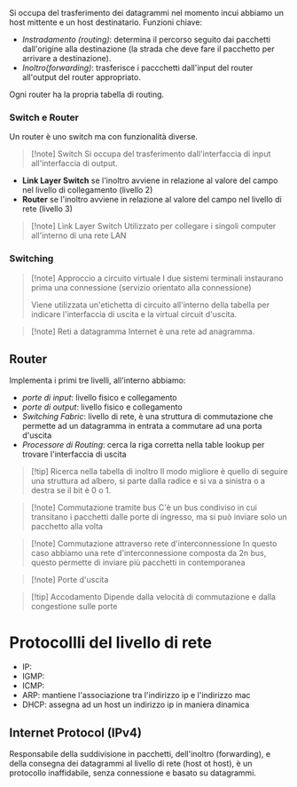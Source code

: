 Si occupa del trasferimento dei datagrammi nel momento incui abbiamo un host mittente e un host destinatario.
Funzioni chiave:
- *Instradamento (routing)*: determina il percorso seguito dai pacchetti dall'origine alla destinazione (la strada che deve fare il pacchetto per arrivare a destinazione).
- *Inoltro(forwarding)*: trasferisce i paccchetti dall'input del router all'output del router appropriato.

Ogni router ha la propria tabella di routing.

### Switch e Router
Un router è uno switch ma con funzionalità diverse.
>[!note] Switch
>Si occupa del trasferimento dall'interfaccia di input all'interfaccia di output.

- **Link Layer Switch** se l'inoltro avviene in relazione al valore del campo nel livello di collegamento (livello 2)
- **Router** se l'inoltro avviene in relazione al valore del campo nel livello di rete (livello 3)

>[!note] Link Layer Switch
>Utilizzato per collegare i singoli computer all'interno di una rete LAN

### Switching
>[!note] Approccio a circuito virtuale
>I due sistemi terminali instaurano prima una connessione (servizio orientato alla connessione)
>
>Viene utilizzata un'etichetta di circuito all'interno della tabella per indicare l'interfaccia di uscita e la virtual circuit d'uscita.

>[!note] Reti a datagramma
>Internet è una rete ad anagramma.

## Router
Implementa i primi tre livelli, all'interno abbiamo:
- *porte di input*: livello fisico e collegamento
- *porte di output*: livello fisico e collegamento
- *Switching Fabric*: livello di rete, è una struttura di commutazione che permette ad un datagramma in entrata a commutare ad una porta d'uscita
- *Processore di Routing*: cerca la riga corretta nella table lookup per trovare l'interfaccia di uscita

>[!tip] Ricerca nella tabella di inoltro
>Il modo migliore è quello di seguire una struttura ad albero, si parte dalla radice e si va a sinistra o a destra se il bit è 0 o 1.

>[!note] Commutazione tramite bus
>C'è un bus condiviso in cui transitano i pacchetti dalle porte di ingresso, ma si può inviare solo un pacchetto alla volta

>[!note] Commutazione attraverso rete d'interconnessione
>In questo caso abbiamo una rete d'interconnessione composta da 2n bus, questo permette di inviare più pacchetti in contemporanea

>[!note] Porte d'uscita

>[!tip] Accodamento
>Dipende dalla velocità di commutazione e dalla congestione sulle porte

# Protocollli del livello di rete
- IP:
- IGMP:
- ICMP:
- ARP: mantiene l'associazione tra l'indirizzo ip e l'indirizzo mac
- DHCP: assegna ad un host un indirizzo ip in maniera dinamica

## Internet Protocol (IPv4)
Responsabile della suddivisione in pacchetti, dell'inoltro (forwarding), e della consegna dei datagrammi al livello di rete (host ot host), è un protocollo inaffidabile, senza connessione e basato su datagrammi.
